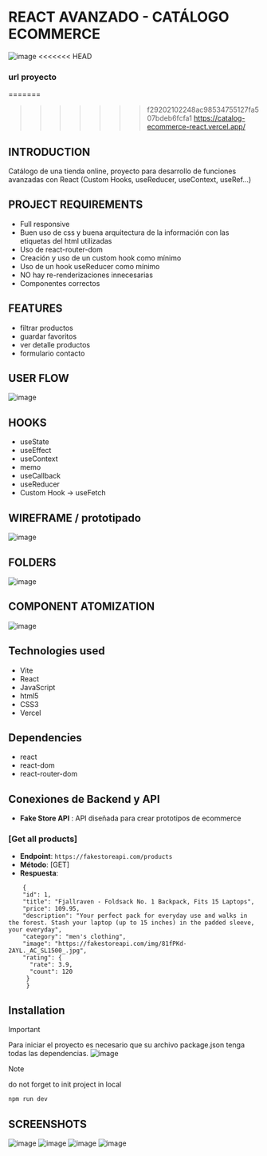 # REACT AVANZADO - CATÁLOGO ECOMMERCE

![image](https://github.com/user-attachments/assets/d89cb5fe-297f-4bb7-86bc-4dc722fa03e0)
<<<<<<< HEAD
### url proyecto
=======

>>>>>>> f29202102248ac98534755127fa507bdeb6fcfa1
https://catalog-ecommerce-react.vercel.app/

## INTRODUCTION
Catálogo de una tienda online, proyecto para desarrollo de funciones avanzadas con React (Custom Hooks, useReducer, useContext, useRef...)

## PROJECT REQUIREMENTS
- Full responsive
- Buen uso de css y buena arquitectura de la información con las etiquetas del html utilizadas
- Uso de react-router-dom
- Creación y uso de un custom hook como mínimo
- Uso de un hook useReducer como mínimo
- NO hay re-renderizaciones innecesarias
- Componentes correctos

## FEATURES
- filtrar productos
- guardar favoritos
- ver detalle productos
- formulario contacto

## USER FLOW
![image](https://github.com/user-attachments/assets/2a4e7f10-3665-4258-b6a5-101fb757c71b)

## HOOKS
- useState
- useEffect
- useContext
- memo
- useCallback
- useReducer
- Custom Hook -> useFetch

## WIREFRAME / prototipado
![image](https://github.com/user-attachments/assets/279c6eb8-675f-44f1-bdc7-729ad4f70828)

## FOLDERS
![image](https://github.com/user-attachments/assets/5fc78796-cc67-4818-bbbd-9f0de6e39106)



## COMPONENT ATOMIZATION
![image](https://github.com/user-attachments/assets/62382043-ac87-4df8-b71b-3f418a769bfa)


## Technologies used
- Vite
- React
- JavaScript
- html5
- CSS3
- Vercel


## Dependencies
- react
- react-dom
- react-router-dom

## Conexiones de Backend y API
   - **Fake Store API** : API diseñada para crear prototipos de ecommerce
   
### [Get all products]
   - **Endpoint**: `https://fakestoreapi.com/products`
   - **Método**: [GET]
   - **Respuesta**:
```
    {
    "id": 1,
    "title": "Fjallraven - Foldsack No. 1 Backpack, Fits 15 Laptops",
    "price": 109.95,
    "description": "Your perfect pack for everyday use and walks in the forest. Stash your laptop (up to 15 inches) in the padded sleeve, your everyday",
    "category": "men's clothing",
    "image": "https://fakestoreapi.com/img/81fPKd-2AYL._AC_SL1500_.jpg",
    "rating": {
      "rate": 3.9,
      "count": 120
     }
     }
```

  

## Installation
>[!IMPORTANT]
>Para iniciar el proyecto es necesario que su archivo package.json tenga todas las dependencias.
![image](https://github.com/user-attachments/assets/3c0d471e-1060-46d8-a78a-08253c4362cf)




>[!NOTE]
> do not forget to init project in local
>```js
>npm run dev
>```



## SCREENSHOTS
![image](https://github.com/user-attachments/assets/e47aef32-5dfc-48f7-8e7f-28372f516ad9)
![image](https://github.com/user-attachments/assets/0230fbc1-dfe4-4043-810e-30ff406a2784)
![image](https://github.com/user-attachments/assets/c47b465b-5a62-404e-bef1-ea0af92a1746)
![image](https://github.com/user-attachments/assets/058c2fdc-d213-455b-a0ef-7a4632328a0b)



